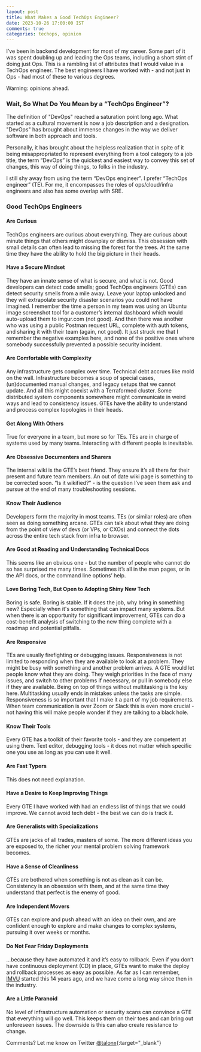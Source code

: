 ```yaml
---           
layout: post
title: What Makes a Good TechOps Engineer?
date: 2023-10-26 17:00:00 IST
comments: true
categories: techops, opinion
---
```


I’ve been in backend development for most of my career. Some part of it was spent doubling up and leading the Ops teams, including
a short stint of doing just Ops. This is a rambling list of attributes that I would value in a TechOps engineer. The best engineers I
have worked with - and not just in Ops - had most of these to various degrees.

Warning: opinions ahead.

### Wait, So What Do You Mean by a “TechOps Engineer”?

The definition of "DevOps" reached a saturation point long ago. What started as a cultural movement is now a job description 
and a designation. "DevOps" has brought about immense changes in the way we deliver software in both approach and tools.

Personally, it has brought about the helpless realization that in spite of it being misappropriated to represent everything
from a tool category to a job title, the term “DevOps” is the quickest and easiest way to convey this set of changes, this way of doing things, 
to folks in the industry.

I still shy away from using the term “DevOps engineer”. I prefer “TechOps engineer” (TE). For me, it encompasses the roles of
ops/cloud/infra engineers and also has some overlap with SRE.


### Good TechOps Engineers

#### Are Curious

TechOps engineers are curious about everything. They are curious about minute things that others might downplay or dismiss. 
This obsession with small details can often lead to missing the forest for the trees. At the same time they have the ability to hold the big picture in their heads.

#### Have a Secure Mindset

They have an innate sense of what is secure, and what is not. Good developers can detect code smells; good TechOps engineers (GTEs) 
can detect security smells from a mile away. Leave your laptop unlocked and they will extrapolate security disaster scenarios you could not have imagined. 
I remember the time a person in my team was using an Ubuntu image screenshot tool for a customer’s internal dashboard which would auto-upload them 
to imgur.com (not good). And then there was another who was using a public Postman request URL, complete with auth tokens, and sharing it with their team
(again, not good). It just struck me that I remember the negative examples here, and none of the positive ones where somebody successfully prevented a possible security incident.

#### Are Comfortable with Complexity

Any infrastructure gets complex over time. Technical debt accrues like mold on the wall. Infrastructure becomes a soup of special cases,
(un)documented manual changes, and legacy setups that we cannot update. And all this might coexist with a Terraformed cluster. Some distributed system components 
somewhere might communicate in weird ways and lead to consistency issues. GTEs have the ability to understand and process complex topologies in their heads.

#### Get Along With Others

True for everyone in a team, but more so for TEs. TEs are in charge of systems used by many teams. Interacting with different people is inevitable.

#### Are Obsessive Documenters and Sharers

The internal wiki is the GTE’s best friend. They ensure it’s all there for their present and future team members. An out of date wiki page
is something to be corrected soon. “Is it wikified?” - is the question I’ve seen them ask and pursue at the end of many troubleshooting sessions.

#### Know Their Audience

Developers form the majority in most teams. TEs (or similar roles) are often seen as doing something arcane. GTEs can talk about
what they are doing from the point of view of devs (or VPs, or CXOs) and connect the dots across the entire tech stack from infra to browser.

#### Are Good at Reading and Understanding Technical Docs

This seems like an obvious one - but the number of people who cannot do so has surprised me many times. Sometimes it’s all in the man pages,
or in the API docs, or the command line options’ help.

#### Love Boring Tech, But Open to Adopting Shiny New Tech

Boring is safe. Boring is stable. If it does the job, why bring in something new? Especially when it's something that can impact
many systems. But when there is an opportunity for significant improvement, GTEs can do a cost-benefit analysis of switching to the
new thing complete with a roadmap and potential pitfalls.

#### Are Responsive

TEs are usually firefighting or debugging issues. Responsiveness is not limited to responding when they are available to look at a problem. 
They might be busy with something and another problem arrives. A GTE would let people know what they are doing. They weigh priorities in the face 
of many issues, and switch to other problems if necessary, or pull in somebody else if they are available. Being on top of things without multitasking 
is the key here. Multitasking usually ends in mistakes unless the tasks are simple. Responsiveness is so important that I make it a part of 
my job requirements. When team communication is over Zoom or Slack this is even more crucial - not having this will make people wonder if they are talking to a black hole.

#### Know Their Tools

Every GTE has a toolkit of their favorite tools - and they are competent at using them. Text editor, debugging tools - it 
does not matter which specific one you use as long as you can use it well.

#### Are Fast Typers

This does not need explanation.

#### Have a Desire to Keep Improving Things

Every GTE I have worked with had an endless list of things that we could improve. We cannot avoid tech debt - the best we can do is track it.

#### Are Generalists with Specializations

GTEs are jacks of all trades, masters of some. The more different ideas you are exposed to, the richer your mental problem solving framework becomes.

#### Have a Sense of Cleanliness

GTEs are bothered when something is not as clean as it can be. Consistency is an obsession with them, and at the same time they understand that perfect is the enemy of good.

#### Are Independent Movers

GTEs can explore and push ahead with an idea on their own, and are confident enough to explore and make changes to complex systems, pursuing it over weeks or months.

#### Do Not Fear Friday Deployments

…because they have automated it and it’s easy to rollback. Even if you don’t have continuous deployment (CD)  in place, GTEs want to make the 
deploy and rollback processes as easy as possible. As far as I can remember, [IMVU](http://timothyfitz.com/2009/02/10/continuous-deployment-at-imvu-doing-the-impossible-fifty-times-a-day/)
started this 14 years ago, and we have come a long way since then in the industry.

#### Are a Little Paranoid

No level of infrastructure automation or security scans can convince a GTE that everything will go well. This keeps them on their toes 
and can bring out unforeseen issues. The downside is this can also create resistance to change.

Comments? Let me know on Twitter [@talonx](https://twitter.com/talonx){:target="_blank"}
